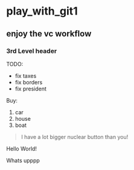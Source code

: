 # play_with_git1
## enjoy the vc workflow

### 3rd Level header

TODO:
* fix taxes
* fix borders
* fix president

Buy:
1. car
2. house
2. boat

> I have a lot bigger nuclear button than you!

 Hello World!

Whats upppp

